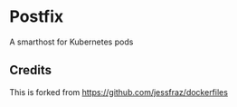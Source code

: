 # Postfix

A smarthost for Kubernetes pods

## Credits

This is forked from https://github.com/jessfraz/dockerfiles
